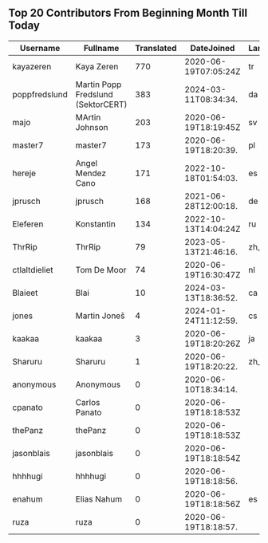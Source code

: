 ## Top 20 Contributors From Beginning Month Till Today ##
|Username|Fullname|Translated|DateJoined|Language|
|--------|--------|----------|----------|-------|
|kayazeren|Kaya Zeren|770|2020-06-19T07:05:24Z|tr|
|poppfredslund|Martin Popp Fredslund (SektorCERT)|383|2024-03-11T08:34:34.|da|
|majo|MArtin Johnson|203|2020-06-19T18:19:45Z|sv|
|master7|master7|173|2020-06-19T18:20:39.|pl|
|hereje|Angel Mendez Cano|171|2022-10-18T01:54:03.|es|
|jprusch|jprusch|168|2021-06-28T12:00:18.|de|
|Eleferen|Konstantin|134|2022-10-13T14:04:24Z|ru|
|ThrRip|ThrRip|79|2023-05-13T21:46:16.|zh_Hans|
|ctlaltdieliet|Tom De Moor|74|2020-06-19T16:30:47Z|nl|
|Blaieet|Blai|10|2024-03-13T18:36:52.|ca|
|jones|Martin Joneš|4|2024-01-24T11:12:59.|cs|
|kaakaa|kaakaa|3|2020-06-19T18:20:26Z|ja|
|Sharuru|Sharuru|1|2020-06-19T18:20:22.|zh_Hans|
|anonymous|Anonymous|0|2020-06-10T18:34:14.||
|cpanato|Carlos Panato|0|2020-06-19T18:18:53Z||
|thePanz|thePanz|0|2020-06-19T18:18:53Z||
|jasonblais|jasonblais|0|2020-06-19T18:18:54Z||
|hhhhugi|hhhhugi|0|2020-06-19T18:18:56.||
|enahum|Elias  Nahum|0|2020-06-19T18:18:56Z|es|
|ruza|ruza|0|2020-06-19T18:18:57.||
